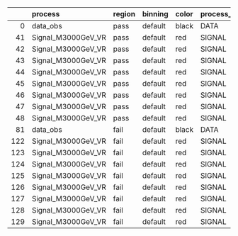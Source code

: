 |     | process            | region   | binning   | color   | process_type   |   scale | variation   | source_filename                                             | source_histname    | alias              | title           |   combine_idx |     lnN |   shapes | syst_type   | direction   | variation_alias   |
|----:|:-------------------|:---------|:----------|:--------|:---------------|--------:|:------------|:------------------------------------------------------------|:-------------------|:-------------------|:----------------|--------------:|--------:|---------:|:------------|:------------|:------------------|
|   0 | data_obs           | pass     | default   | black   | DATA           |     1   | nominal     | ./histograms_for_2DAlphabet_v4/EaDM_Cosmics_Data_VR.root    | hpass              | Cosmics_Data_VR    | Cosmics_Data_VR |           nan | nan     |      nan | nan         | nan         | nan               |
|  41 | Signal_M3000GeV_VR | pass     | default   | red     | SIGNAL         |     0.1 | lumi        | ./histograms_for_2DAlphabet_v4/EaDM_Signal_M3000GeV_VR.root | hpass              | Signal_M3000GeV_VR | DM signal       |           nan |   1.001 |      nan | lnN         | nan         | nan               |
|  42 | Signal_M3000GeV_VR | pass     | default   | red     | SIGNAL         |     0.1 | RNN         | ./histograms_for_2DAlphabet_v4/EaDM_Signal_M3000GeV_VR.root | hpass_RNNsyst_up   | Signal_M3000GeV_VR | DM signal       |           nan | nan     |        1 | shapes      | Up          | RNNsyst           |
|  43 | Signal_M3000GeV_VR | pass     | default   | red     | SIGNAL         |     0.1 | RNN         | ./histograms_for_2DAlphabet_v4/EaDM_Signal_M3000GeV_VR.root | hpass_RNNsyst_down | Signal_M3000GeV_VR | DM signal       |           nan | nan     |        1 | shapes      | Down        | RNNsyst           |
|  44 | Signal_M3000GeV_VR | pass     | default   | red     | SIGNAL         |     0.1 | pT          | ./histograms_for_2DAlphabet_v4/EaDM_Signal_M3000GeV_VR.root | hpass_pTsyst_up    | Signal_M3000GeV_VR | DM signal       |           nan | nan     |        1 | shapes      | Up          | pTsyst            |
|  45 | Signal_M3000GeV_VR | pass     | default   | red     | SIGNAL         |     0.1 | pT          | ./histograms_for_2DAlphabet_v4/EaDM_Signal_M3000GeV_VR.root | hpass_pTsyst_down  | Signal_M3000GeV_VR | DM signal       |           nan | nan     |        1 | shapes      | Down        | pTsyst            |
|  46 | Signal_M3000GeV_VR | pass     | default   | red     | SIGNAL         |     0.1 | t0          | ./histograms_for_2DAlphabet_v4/EaDM_Signal_M3000GeV_VR.root | hpass_t0syst_up    | Signal_M3000GeV_VR | DM signal       |           nan | nan     |        1 | shapes      | Up          | t0syst            |
|  47 | Signal_M3000GeV_VR | pass     | default   | red     | SIGNAL         |     0.1 | t0          | ./histograms_for_2DAlphabet_v4/EaDM_Signal_M3000GeV_VR.root | hpass_t0syst_down  | Signal_M3000GeV_VR | DM signal       |           nan | nan     |        1 | shapes      | Down        | t0syst            |
|  48 | Signal_M3000GeV_VR | pass     | default   | red     | SIGNAL         |     0.1 | nominal     | ./histograms_for_2DAlphabet_v4/EaDM_Signal_M3000GeV_VR.root | hpass              | Signal_M3000GeV_VR | DM signal       |           nan | nan     |      nan | nan         | nan         | nan               |
|  81 | data_obs           | fail     | default   | black   | DATA           |     1   | nominal     | ./histograms_for_2DAlphabet_v4/EaDM_Cosmics_Data_VR.root    | hfail              | Cosmics_Data_VR    | Cosmics_Data_VR |           nan | nan     |      nan | nan         | nan         | nan               |
| 122 | Signal_M3000GeV_VR | fail     | default   | red     | SIGNAL         |     0.1 | lumi        | ./histograms_for_2DAlphabet_v4/EaDM_Signal_M3000GeV_VR.root | hfail              | Signal_M3000GeV_VR | DM signal       |           nan |   1.001 |      nan | lnN         | nan         | nan               |
| 123 | Signal_M3000GeV_VR | fail     | default   | red     | SIGNAL         |     0.1 | RNN         | ./histograms_for_2DAlphabet_v4/EaDM_Signal_M3000GeV_VR.root | hfail_RNNsyst_up   | Signal_M3000GeV_VR | DM signal       |           nan | nan     |        1 | shapes      | Up          | RNNsyst           |
| 124 | Signal_M3000GeV_VR | fail     | default   | red     | SIGNAL         |     0.1 | RNN         | ./histograms_for_2DAlphabet_v4/EaDM_Signal_M3000GeV_VR.root | hfail_RNNsyst_down | Signal_M3000GeV_VR | DM signal       |           nan | nan     |        1 | shapes      | Down        | RNNsyst           |
| 125 | Signal_M3000GeV_VR | fail     | default   | red     | SIGNAL         |     0.1 | pT          | ./histograms_for_2DAlphabet_v4/EaDM_Signal_M3000GeV_VR.root | hfail_pTsyst_up    | Signal_M3000GeV_VR | DM signal       |           nan | nan     |        1 | shapes      | Up          | pTsyst            |
| 126 | Signal_M3000GeV_VR | fail     | default   | red     | SIGNAL         |     0.1 | pT          | ./histograms_for_2DAlphabet_v4/EaDM_Signal_M3000GeV_VR.root | hfail_pTsyst_down  | Signal_M3000GeV_VR | DM signal       |           nan | nan     |        1 | shapes      | Down        | pTsyst            |
| 127 | Signal_M3000GeV_VR | fail     | default   | red     | SIGNAL         |     0.1 | t0          | ./histograms_for_2DAlphabet_v4/EaDM_Signal_M3000GeV_VR.root | hfail_t0syst_up    | Signal_M3000GeV_VR | DM signal       |           nan | nan     |        1 | shapes      | Up          | t0syst            |
| 128 | Signal_M3000GeV_VR | fail     | default   | red     | SIGNAL         |     0.1 | t0          | ./histograms_for_2DAlphabet_v4/EaDM_Signal_M3000GeV_VR.root | hfail_t0syst_down  | Signal_M3000GeV_VR | DM signal       |           nan | nan     |        1 | shapes      | Down        | t0syst            |
| 129 | Signal_M3000GeV_VR | fail     | default   | red     | SIGNAL         |     0.1 | nominal     | ./histograms_for_2DAlphabet_v4/EaDM_Signal_M3000GeV_VR.root | hfail              | Signal_M3000GeV_VR | DM signal       |           nan | nan     |      nan | nan         | nan         | nan               |